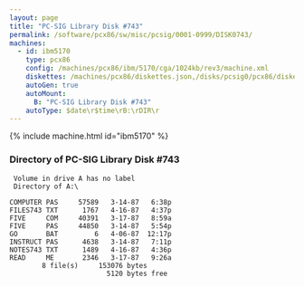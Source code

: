```yaml
---
layout: page
title: "PC-SIG Library Disk #743"
permalink: /software/pcx86/sw/misc/pcsig/0001-0999/DISK0743/
machines:
  - id: ibm5170
    type: pcx86
    config: /machines/pcx86/ibm/5170/cga/1024kb/rev3/machine.xml
    diskettes: /machines/pcx86/diskettes.json,/disks/pcsig0/pcx86/diskettes.json
    autoGen: true
    autoMount:
      B: "PC-SIG Library Disk #743"
    autoType: $date\r$time\rB:\rDIR\r
---
```


{% include machine.html id="ibm5170" %}

### Directory of PC-SIG Library Disk #743

     Volume in drive A has no label
     Directory of A:\

    COMPUTER PAS     57589   3-14-87   6:38p
    FILES743 TXT      1767   4-16-87   4:37p
    FIVE     COM     40391   3-17-87   8:59a
    FIVE     PAS     44850   3-14-87   5:54p
    GO       BAT         6   4-06-87  12:17p
    INSTRUCT PAS      4638   3-14-87   7:11p
    NOTES743 TXT      1489   4-16-87   4:36p
    READ     ME       2346   3-17-87   9:26a
            8 file(s)     153076 bytes
                            5120 bytes free
